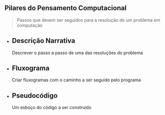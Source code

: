 ## Pilares do Pensamento Computacional
> Passos que devem ser seguidos para a resolução de um problema em computação

- ## Descrição Narrativa
  Descrever o passo a passo de uma das resoluções do problema

- ## Fluxograma
  Criar fluxogramas com o caminho a ser seguido pelo programa

- ## Pseudocódigo
  Um esboço do código a ser construido
